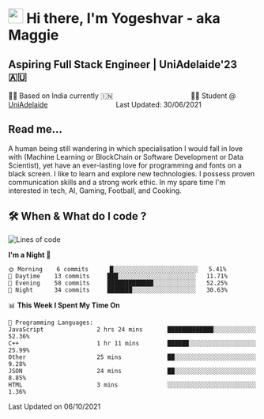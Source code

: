 <h1><img src="https://emojis.slackmojis.com/emojis/images/1531849430/4246/blob-sunglasses.gif?1531849430" width="30"/> Hi there, I'm Yogeshvar - aka Maggie</h1>

## Aspiring Full Stack Engineer | UniAdelaide'23 🇦🇺  
🏂🏻  Based on India currently 🇮🇳 &nbsp;&nbsp;&nbsp;&nbsp;&nbsp;&nbsp;&nbsp;&nbsp;&nbsp;&nbsp;&nbsp;&nbsp;&nbsp;&nbsp;&nbsp;&nbsp;&nbsp;&nbsp;&nbsp;&nbsp;&nbsp;&nbsp;&nbsp;&nbsp;&nbsp;&nbsp;&nbsp;&nbsp;&nbsp;&nbsp;&nbsp;&nbsp;&nbsp;&nbsp;&nbsp;&nbsp;&nbsp;&nbsp;&nbsp;👨‍💻 Student @ [UniAdelaide](https://www.adelaide.edu.au)   &nbsp;&nbsp;&nbsp;&nbsp;&nbsp;&nbsp;&nbsp;&nbsp;&nbsp;&nbsp;&nbsp;&nbsp;&nbsp;&nbsp;&nbsp;&nbsp;&nbsp;&nbsp;&nbsp;&nbsp;&nbsp;&nbsp;&nbsp;&nbsp;&nbsp;&nbsp;&nbsp;&nbsp;&nbsp;&nbsp;&nbsp;&nbsp; &nbsp;Last Updated: 30/06/2021

## Read me...

A human being still wandering in which specialisation I would fall in love with (Machine Learning or BlockChain or Software Development or Data Scientist), yet have an ever-lasting love for programming and fonts on a black screen. I like to learn and explore new technologies. I possess proven communication skills and a strong work ethic. In my spare time I'm interested in tech, AI, Gaming, Football, and Cooking.

## 🛠 When & What do I code ?  

<!--START_SECTION:waka-->
![Lines of code](https://img.shields.io/badge/From%20Hello%20World%20I%27ve%20Written-51191%20lines%20of%20code-blue)

**I'm a Night 🦉** 

```text
🌞 Morning    6 commits      █░░░░░░░░░░░░░░░░░░░░░░░░   5.41% 
🌆 Daytime    13 commits     ███░░░░░░░░░░░░░░░░░░░░░░   11.71% 
🌃 Evening    58 commits     █████████████░░░░░░░░░░░░   52.25% 
🌙 Night      34 commits     ███████░░░░░░░░░░░░░░░░░░   30.63%

```


📊 **This Week I Spent My Time On** 

```text
💬 Programming Languages: 
JavaScript               2 hrs 24 mins       █████████████░░░░░░░░░░░░   52.36% 
C++                      1 hr 11 mins        ██████░░░░░░░░░░░░░░░░░░░   25.99% 
Other                    25 mins             ██░░░░░░░░░░░░░░░░░░░░░░░   9.28% 
JSON                     24 mins             ██░░░░░░░░░░░░░░░░░░░░░░░   8.85% 
HTML                     3 mins              ░░░░░░░░░░░░░░░░░░░░░░░░░   1.36%

```


 Last Updated on 06/10/2021
<!--END_SECTION:waka-->
